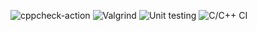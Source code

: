 ![cppcheck-action](https://github.com/99003181/calci/workflows/cppcheck-action/badge.svg)
![Valgrind](https://github.com/99003181/calci/workflows/Valgrind/badge.svg)
![Unit testing](https://github.com/99003181/calci/workflows/Unit%20testing/badge.svg)
![C/C++ CI](https://github.com/99003181/calci/workflows/C/C++%20CI/badge.svg)
